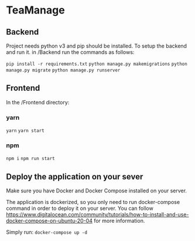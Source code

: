 # TeaManage

## Backend

Project needs python v3 and pip should be installed.
To setup the backend and run it. in /Backend run the commands as follows:

`pip install -r requirements.txt`
`python manage.py makemigrations`
`python manage.py migrate`
`python manage.py runserver`

## Frontend

In the /Frontend directory:

### yarn

`yarn`
`yarn start`

### npm

`npm i`
`npm run start`

## Deploy the application on your sever

Make sure you have Docker and Docker Compose installed on your server.

The application is dockerized, so you only need to run docker-compose command in order to deploy it on your server. You can follow https://www.digitalocean.com/community/tutorials/how-to-install-and-use-docker-compose-on-ubuntu-20-04 for more information.

Simply run:
`docker-compose up -d`
